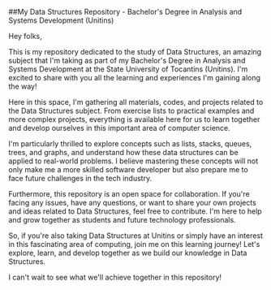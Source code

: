 
##My Data Structures Repository - Bachelor's Degree in Analysis and Systems Development (Unitins)

Hey folks,

This is my repository dedicated to the study of Data Structures, an amazing subject that I'm taking as part of my Bachelor's Degree in Analysis and Systems Development at the State University of Tocantins (Unitins). I'm excited to share with you all the learning and experiences I'm gaining along the way!

Here in this space, I'm gathering all materials, codes, and projects related to the Data Structures subject. From exercise lists to practical examples and more complex projects, everything is available here for us to learn together and develop ourselves in this important area of computer science.

I'm particularly thrilled to explore concepts such as lists, stacks, queues, trees, and graphs, and understand how these data structures can be applied to real-world problems. I believe mastering these concepts will not only make me a more skilled software developer but also prepare me to face future challenges in the tech industry.

Furthermore, this repository is an open space for collaboration. If you're facing any issues, have any questions, or want to share your own projects and ideas related to Data Structures, feel free to contribute. I'm here to help and grow together as students and future technology professionals.

So, if you're also taking Data Structures at Unitins or simply have an interest in this fascinating area of computing, join me on this learning journey! Let's explore, learn, and develop together as we build our knowledge in Data Structures.

I can't wait to see what we'll achieve together in this repository!
